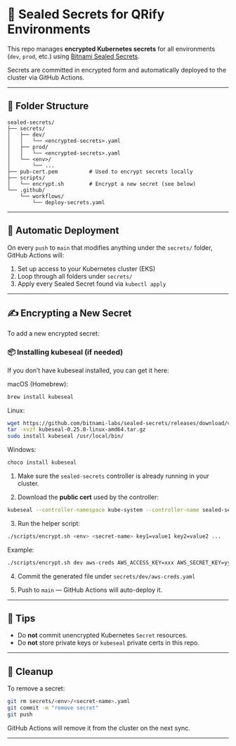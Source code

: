 # 🔐 Sealed Secrets for QRify Environments

This repo manages **encrypted Kubernetes secrets** for all environments (`dev`, `prod`, etc.) using [Bitnami Sealed Secrets](https://github.com/bitnami-labs/sealed-secrets).

Secrets are committed in encrypted form and automatically deployed to the cluster via GitHub Actions.

---

## 📁 Folder Structure

```
sealed-secrets/
├── secrets/
│   ├── dev/
│   │   └── <encrypted-secrets>.yaml
│   ├── prod/
│   │   └── <encrypted-secrets>.yaml
│   └── <env>/
│       └── ...
├── pub-cert.pem          # Used to encrypt secrets locally
├── scripts/
│   └── encrypt.sh        # Encrypt a new secret (see below)
└── .github/
    └── workflows/
        └── deploy-secrets.yaml
```

---

## 🚀 Automatic Deployment

On every `push` to `main` that modifies anything under the `secrets/` folder, GitHub Actions will:

1. Set up access to your Kubernetes cluster (EKS)
2. Loop through all folders under `secrets/`
3. Apply every Sealed Secret found via `kubectl apply`

---

## ✍️ Encrypting a New Secret

To add a new encrypted secret:

### 📦 Installing kubeseal (if needed)
If you don’t have kubeseal installed, you can get it here:

macOS (Homebrew):
```bash
brew install kubeseal
```

Linux:
```bash
wget https://github.com/bitnami-labs/sealed-secrets/releases/download/v0.25.0/kubeseal-0.25.0-linux-amd64.tar.gz
tar -xvzf kubeseal-0.25.0-linux-amd64.tar.gz
sudo install kubeseal /usr/local/bin/
```

Windows:
```bash
choco install kubeseal
```

1. Make sure the `sealed-secrets` controller is already running in your cluster.


2. Download the **public cert** used by the controller:

```bash
kubeseal --controller-namespace kube-system --controller-name sealed-secrets --fetch-cert > pub-cert.pem

```

3. Run the helper script:

```bash
./scripts/encrypt.sh <env> <secret-name> key1=value1 key2=value2 ...
```

Example:

```bash
./scripts/encrypt.sh dev aws-creds AWS_ACCESS_KEY=xxx AWS_SECRET_KEY=yyy
```

4. Commit the generated file under `secrets/dev/aws-creds.yaml`

5. Push to `main` — GitHub Actions will auto-deploy it.

---

## 👀 Tips

- Do **not** commit unencrypted Kubernetes `Secret` resources.
- Do **not** store private keys or `kubeseal` private certs in this repo.

---

## 🧹 Cleanup

To remove a secret:

```bash
git rm secrets/<env>/<secret-name>.yaml
git commit -m "remove secret"
git push
```

GitHub Actions will remove it from the cluster on the next sync.

---

